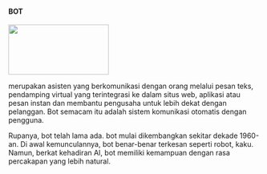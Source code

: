 <h4>BOT</h4>
<img src="https://encrypted-tbn0.gstatic.com/images?q=tbn%3AANd9GcRGV1rOjXeQcBxDbmPsLbpDLKwPOST9ijhWOg&usqp=CAU" width="200" height="100">
<p>merupakan asisten yang berkomunikasi dengan orang melalui pesan teks, pendamping virtual yang terintegrasi ke dalam situs web, aplikasi atau pesan instan dan membantu pengusaha untuk lebih dekat dengan pelanggan. Bot semacam itu adalah sistem komunikasi otomatis dengan pengguna.</p>
<p>Rupanya, bot telah lama ada. bot mulai dikembangkan sekitar dekade 1960-an.  Di awal kemunculannya, bot benar-benar terkesan seperti robot, kaku. Namun, berkat kehadiran AI, bot memiliki kemampuan dengan rasa percakapan yang lebih natural.</p>
